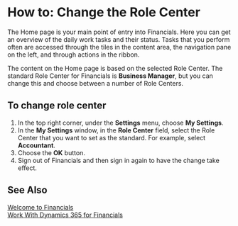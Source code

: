 <properties
	pageTitle="How to: Change the Role Center | Financials"
    description="Describes how you can change the current role center."
	services="project-madeira"
	documentationCenter=""
	authors="SusanneWindfeldPedersen"/>
<tags
	    ms.service="project-madeira"
	    ms.topic="article"
	    ms.devlang="na"
	    ms.tgt_pltfrm="na"
	    ms.workload="na"
	    ms.date="06/08/2016"
	    ms.author="SusanneWindfeldPedersen" />

# How to: Change the Role Center
The Home page is your main point of entry into Financials. Here you can get an overview of the daily work tasks and their status. Tasks that you perform often are accessed through the tiles in the content area, the navigation pane on the left, and through actions in the ribbon.

The content on the Home page is based on the selected Role Center. The standard Role Center for Financials is **Business Manager**, but you can change this and choose between a number of Role Centers.

## To change role center
1. In the top right corner, under the **Settings** menu, choose **My Settings**.
2. In the **My Settings** window, in the **Role Center** field, select the Role Center that you want to set as the standard. For example, select **Accountant**.
3. Choose the **OK** button.
4. Sign out of Financials and then sign in again to have the change take effect.

## See Also
[Welcome to Financials](madeira-get-started.md)  
[Work With Dynamics 365 for Financials](ui-work-product.md)  
